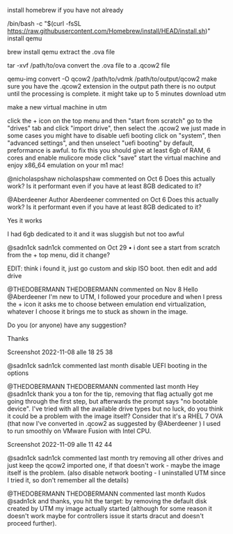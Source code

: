 install homebrew if you have not already

/bin/bash -c "$(curl -fsSL https://raw.githubusercontent.com/Homebrew/install/HEAD/install.sh)"
install qemu

brew install qemu
extract the .ova file

tar -xvf /path/to/ova
convert the .ova file to a .qcow2 file

qemu-img convert -O qcow2 /path/to/vdmk /path/to/output/qcow2
make sure you have the .qcow2 extension in the output path
there is no output until the processing is complete. it might take up to 5 minutes
download utm

make a new virtual machine in utm

click the + icon on the top menu and then "start from scratch"
go to the "drives" tab and click "import drive", then select the .qcow2 we just made
in some cases you might have to disable uefi booting
click on "system", then "advanced settings", and then unselect "uefi booting"
by default, preformance is awful. to fix this you should give at least 6gb of RAM, 6 cores and enable mulicore mode
click "save"
start the virtual machine and enjoy x86_64 emulation on your m1 mac!

@nicholaspshaw
nicholaspshaw commented on Oct 6
Does this actually work? Is it performant even if you have at least 8GB dedicated to it?

@Aberdeener
Author
Aberdeener commented on Oct 6
Does this actually work? Is it performant even if you have at least 8GB dedicated to it?

Yes it works

I had 6gb dedicated to it and it was sluggish but not too awful

@sadn1ck
sadn1ck commented on Oct 29 • 
i dont see a start from scratch from the + top menu, did it change?

EDIT: think i found it, just go custom and skip ISO boot. then edit and add drive

@THEDOBERMANN
THEDOBERMANN commented on Nov 8
Hello @Aberdeener I'm new to UTM, I followed your procedure and when I press the + icon it asks me to choose between emulation end virtualization, whatever I choose it brings me to stuck as shown in the image.

Do you (or anyone) have any suggestion?

Thanks

Screenshot 2022-11-08 alle 18 25 38

@sadn1ck
sadn1ck commented last month
disable UEFI booting in the options

@THEDOBERMANN
THEDOBERMANN commented last month
Hey @sadn1ck thank you a ton for the tip, removing that flag actually got me going through the first step, but afterwards the prompt says "no bootable device". I've tried with all the available drive types but no luck, do you think it could be a problem with the image itself? Consider that it's a RHEL 7 OVA (that now I've converted in .qcow2 as suggested by @Aberdeener ) I used to run smoothly on VMware Fusion with Intel CPU.

Screenshot 2022-11-09 alle 11 42 44

@sadn1ck
sadn1ck commented last month
try removing all other drives and just keep the qcow2 imported one, if that doesn't work - maybe the image itself is the problem. (also disable network booting - I uninstalled UTM since I tried it, so don't remember all the details)

@THEDOBERMANN
THEDOBERMANN commented last month
Kudos @sadn1ck and thanks, you hit the target: by removing the default disk created by UTM my image actually started (although for some reason it doesn't work maybe for controllers issue it starts dracut and doesn't proceed further).
